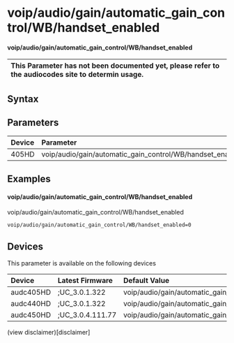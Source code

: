 ﻿---
description: voip/audio/gain/automatic_gain_control/WB/handset_enabled
search: false
---

# voip/audio/gain/automatic_gain_control/WB/handset_enabled

#### voip/audio/gain/automatic_gain_control/WB/handset_enabled


| This Parameter has not been documented yet, please refer to the audiocodes site to determin usage.  | 
| :--- |

## Syntax

## Parameters
|Device|Parameter|value|Description|
|:---|:---|:---|:---|
| 405HD | voip/audio/gain/automatic_gain_control/WB/handset_enabled |  |  |

## Examples
#### voip/audio/gain/automatic_gain_control/WB/handset_enabled

voip/audio/gain/automatic_gain_control/WB/handset_enabled

```
voip/audio/gain/automatic_gain_control/WB/handset_enabled=0
```

## Devices
This parameter is available on the following devices

| Device | Latest Firmware | Default Value |
|:---|:---|:---|
| audc405HD | ;UC_3.0.1.322 | voip/audio/gain/automatic_gain_control/WB/handset_enabled=0 
| audc440HD | ;UC_3.0.1.322 | voip/audio/gain/automatic_gain_control/WB/handset_enabled=0 
| audc450HD | ;UC_3.0.4.111.77 | voip/audio/gain/automatic_gain_control/WB/handset_enabled=0 

(view disclaimer)[disclaimer]
